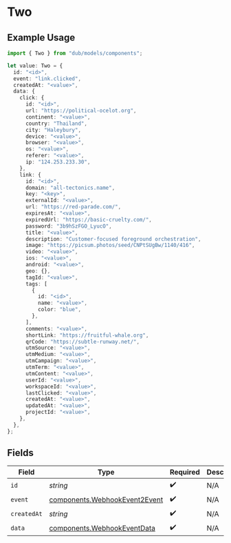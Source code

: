 # Two

## Example Usage

```typescript
import { Two } from "dub/models/components";

let value: Two = {
  id: "<id>",
  event: "link.clicked",
  createdAt: "<value>",
  data: {
    click: {
      id: "<id>",
      url: "https://political-ocelot.org",
      continent: "<value>",
      country: "Thailand",
      city: "Haleybury",
      device: "<value>",
      browser: "<value>",
      os: "<value>",
      referer: "<value>",
      ip: "124.253.233.30",
    },
    link: {
      id: "<id>",
      domain: "all-tectonics.name",
      key: "<key>",
      externalId: "<value>",
      url: "https://red-parade.com/",
      expiresAt: "<value>",
      expiredUrl: "https://basic-cruelty.com/",
      password: "3b9hSzFGO_LyucO",
      title: "<value>",
      description: "Customer-focused foreground orchestration",
      image: "https://picsum.photos/seed/CNPtSUgBw/1140/416",
      video: "<value>",
      ios: "<value>",
      android: "<value>",
      geo: {},
      tagId: "<value>",
      tags: [
        {
          id: "<id>",
          name: "<value>",
          color: "blue",
        },
      ],
      comments: "<value>",
      shortLink: "https://fruitful-whale.org",
      qrCode: "https://subtle-runway.net/",
      utmSource: "<value>",
      utmMedium: "<value>",
      utmCampaign: "<value>",
      utmTerm: "<value>",
      utmContent: "<value>",
      userId: "<value>",
      workspaceId: "<value>",
      lastClicked: "<value>",
      createdAt: "<value>",
      updatedAt: "<value>",
      projectId: "<value>",
    },
  },
};
```

## Fields

| Field                                                                          | Type                                                                           | Required                                                                       | Description                                                                    |
| ------------------------------------------------------------------------------ | ------------------------------------------------------------------------------ | ------------------------------------------------------------------------------ | ------------------------------------------------------------------------------ |
| `id`                                                                           | *string*                                                                       | :heavy_check_mark:                                                             | N/A                                                                            |
| `event`                                                                        | [components.WebhookEvent2Event](../../models/components/webhookevent2event.md) | :heavy_check_mark:                                                             | N/A                                                                            |
| `createdAt`                                                                    | *string*                                                                       | :heavy_check_mark:                                                             | N/A                                                                            |
| `data`                                                                         | [components.WebhookEventData](../../models/components/webhookeventdata.md)     | :heavy_check_mark:                                                             | N/A                                                                            |